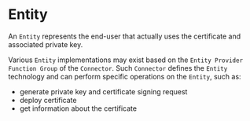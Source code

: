 # Entity

An `Entity` represents the end-user that actually uses the certificate and associated private key.

Various `Entity` implementations may exist based on the `Entity Provider` `Function Group` of the `Connector`. Such `Connector` defines the `Entity` technology and can perform specific operations on the `Entity`, such as:

- generate private key and certificate signing request
- deploy certificate
- get information about the certificate
